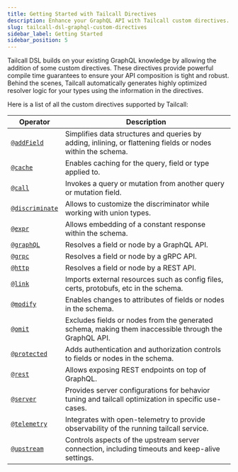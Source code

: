 ```yaml
---
title: Getting Started with Tailcall Directives
description: Enhance your GraphQL API with Tailcall custom directives. These directives offer powerful compile-time guarantees, ensuring robust and optimized API composition. Tailcall automates the generation of resolver logic for improved performance.
slug: tailcall-dsl-graphql-custom-directives
sidebar_label: Getting Started
sidebar_position: 5
---
```


Tailcall DSL builds on your existing GraphQL knowledge by allowing the addition of some custom directives. These directives provide powerful compile time guarantees to ensure your API composition is tight and robust. Behind the scenes, Tailcall automatically generates highly optimized resolver logic for your types using the information in the directives.

Here is a list of all the custom directives supported by Tailcall:

<!-- SORT OPERATOR BY NAME -->

| Operator                                        | Description                                                                                                  |
| ----------------------------------------------- | ------------------------------------------------------------------------------------------------------------ |
| [`@addField`](./directives/addField.md)         | Simplifies data structures and queries by adding, inlining, or flattening fields or nodes within the schema. |
| [`@cache`](./directives/cache.md)               | Enables caching for the query, field or type applied to.                                                     |
| [`@call`](./directives/call.md)                 | Invokes a query or mutation from another query or mutation field.                                            |
| [`@discriminate`](./directives/discriminate.md) | Allows to customize the discriminator while working with union types.                                        |
| [`@expr`](./directives/expr.md)                 | Allows embedding of a constant response within the schema.                                                   |
| [`@graphQL`](./directives/graphQL.md)           | Resolves a field or node by a GraphQL API.                                                                   |
| [`@grpc`](./directives/grpc.md)                 | Resolves a field or node by a gRPC API.                                                                      |
| [`@http`](./directives/http.md)                 | Resolves a field or node by a REST API.                                                                      |
| [`@link`](./directives/link.md)                 | Imports external resources such as config files, certs, protobufs, etc in the schema.                        |
| [`@modify`](./directives/modify.md)             | Enables changes to attributes of fields or nodes in the schema.                                              |
| [`@omit`](./directives/omit.md)                 | Excludes fields or nodes from the generated schema, making them inaccessible through the GraphQL API.        |
| [`@protected`](./directives/protected.md)       | Adds authentication and authorization controls to fields or nodes in the schema.                             |
| [`@rest`](./directives/rest.md)                 | Allows exposing REST endpoints on top of GraphQL.                                                            |
| [`@server`](./directives/server.md)             | Provides server configurations for behavior tuning and tailcall optimization in specific use-cases.          |
| [`@telemetry`](./directives/telemetry.md)       | Integrates with open-telemetry to provide observability of the running tailcall service.                     |
| [`@upstream`](./directives/upstream.md)         | Controls aspects of the upstream server connection, including timeouts and keep-alive settings.              |

